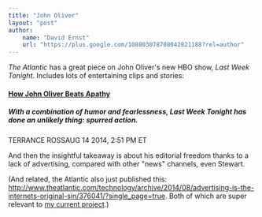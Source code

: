 ```yaml
---
title: "John Oliver"
layout: "post"
author: 
    name: "David Ernst"
    url: "https://plus.google.com/108803078708042821188?rel=author"
---
```


*The Atlantic* has a great piece on John Oliver's new HBO show, *Last Week Tonight*. Includes lots of entertaining clips and stories:

#### [How John Oliver Beats Apathy](http://www.theatlantic.com/entertainment/archive/2014/08/how-john-oliver-is-procuring-latent-activism/376036/)
##### With a combination of humor and fearlessness, Last Week Tonight has done an unlikely thing: spurred action.
TERRANCE ROSSAUG 14 2014, 2:51 PM ET

And then the insightful takeaway is about his editorial freedom thanks to a lack of advertising, compared with other "news" channels, even Stewart.

 

(And related, the Atlantic also just published this: http://www.theatlantic.com/technology/archive/2014/08/advertising-is-the-internets-original-sin/376041/?single_page=true. Both of which are super relevant to [my current project](www.letsfix.net).)
